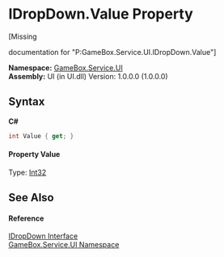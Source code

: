 # IDropDown.Value Property 
 

\[Missing <summary> documentation for "P:GameBox.Service.UI.IDropDown.Value"\]

**Namespace:**&nbsp;<a href="6561cbd8-2bda-7a52-d42a-1887a2a36ffd">GameBox.Service.UI</a><br />**Assembly:**&nbsp;UI (in UI.dll) Version: 1.0.0.0 (1.0.0.0)

## Syntax

**C#**<br />
``` C#
int Value { get; }
```


#### Property Value
Type: <a href="http://msdn2.microsoft.com/zh-cn/library/td2s409d" target="_blank">Int32</a>

## See Also


#### Reference
<a href="61e68a5c-75f5-26bc-fd01-d5dab0654742">IDropDown Interface</a><br /><a href="6561cbd8-2bda-7a52-d42a-1887a2a36ffd">GameBox.Service.UI Namespace</a><br />
